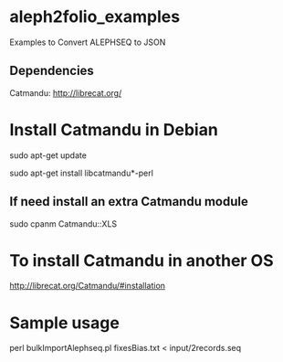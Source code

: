 # aleph2folio_examples
Examples to Convert ALEPHSEQ to JSON


## Dependencies

Catmandu: http://librecat.org/

# Install Catmandu in Debian

sudo apt-get update

sudo apt-get install libcatmandu*-perl

## If need install an extra Catmandu module

sudo cpanm  Catmandu::XLS

# To install Catmandu in another OS

http://librecat.org/Catmandu/#installation

# Sample usage

perl bulkImportAlephseq.pl fixesBias.txt < input/2records.seq